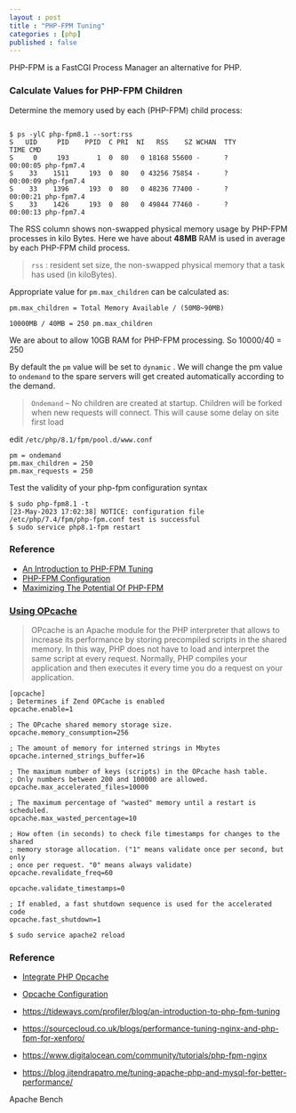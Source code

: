 ```yaml
---
layout : post
title : "PHP-FPM Tuning"
categories : [php]
published : false
---
```


PHP-FPM is a FastCGI Process Manager an alternative for PHP.

### Calculate Values for PHP-FPM Children

Determine the memory used by each (PHP-FPM) child process:
```shell

$ ps -ylC php-fpm8.1 --sort:rss
S   UID     PID    PPID  C PRI  NI   RSS    SZ WCHAN  TTY          TIME CMD
S     0     193       1  0  80   0 18168 55600 -      ?        00:00:05 php-fpm7.4
S    33    1511     193  0  80   0 43256 75854 -      ?        00:00:09 php-fpm7.4
S    33    1396     193  0  80   0 48236 77400 -      ?        00:00:21 php-fpm7.4
S    33    1426     193  0  80   0 49844 77460 -      ?        00:00:13 php-fpm7.4
```
The RSS column shows non-swapped physical memory usage by PHP-FPM processes in kilo Bytes. Here we have about **48MB** RAM is used in average by each PHP-FPM child process.

> `rss` : resident set size, the non-swapped physical memory that a task has used (in kiloBytes).

Appropriate value for `pm.max_children` can be calculated as:

```
pm.max_children = Total Memory Available / (50MB~90MB)

10000MB / 40MB = 250 pm.max_children
```
We are about to allow 10GB RAM for PHP-FPM processing. So 10000/40 = 250

By default the `pm` value will be set to `dynamic` . We will change the pm value to `ondemand` to the spare servers will get created automatically according to the demand.

> `Ondemand` – No children are created at startup. Children will be forked when new requests will connect. This will cause some delay on site first load

edit `/etc/php/8.1/fpm/pool.d/www.conf`
```
pm = ondemand
pm.max_children = 250
pm.max_requests = 250
```

Test the validity of your php-fpm configuration syntax
```shell
$ sudo php-fpm8.1 -t
[23-May-2023 17:02:38] NOTICE: configuration file /etc/php/7.4/fpm/php-fpm.conf test is successful
$ sudo service php8.1-fpm restart 
```


### Reference
* [An Introduction to PHP-FPM Tuning](https://tideways.com/profiler/blog/an-introduction-to-php-fpm-tuning)
* [PHP-FPM Configuration](https://www.cloudbooklet.com/best-php-fpm-configuration-easy-and-simple-calculation/)
* [Maximizing The Potential Of PHP-FPM](https://marketsplash.com/tutorials/php/php-fpm/)


### [Using OPcache](https://www.arubacloud.com/tutorial/how-to-install-and-configure-php-opcache-on-ubuntu-18-04.aspx)

> OPcache is an Apache module for the PHP interpreter that allows to increase its performance by storing precompiled scripts in the shared memory. In this way, PHP does not have to load and interpret the same script at every request.  Normally, PHP compiles your application and then executes it every time you do a request on your application.

```
[opcache]
; Determines if Zend OPCache is enabled
opcache.enable=1

; The OPcache shared memory storage size.
opcache.memory_consumption=256

; The amount of memory for interned strings in Mbytes
opcache.interned_strings_buffer=16

; The maximum number of keys (scripts) in the OPcache hash table.
; Only numbers between 200 and 100000 are allowed.
opcache.max_accelerated_files=10000

; The maximum percentage of "wasted" memory until a restart is scheduled.
opcache.max_wasted_percentage=10

; How often (in seconds) to check file timestamps for changes to the shared
; memory storage allocation. ("1" means validate once per second, but only
; once per request. "0" means always validate)
opcache.revalidate_freq=60

opcache.validate_timestamps=0

; If enabled, a fast shutdown sequence is used for the accelerated code
opcache.fast_shutdown=1
```

```
$ sudo service apache2 reload
```

### Reference

* [Integrate PHP Opcache](https://www.cloudways.com/blog/integrate-php-opcache/)

* [Opcache Configuration](https://tideways.com/profiler/blog/fine-tune-your-opcache-configuration-to-avoid-caching-suprises)





* https://tideways.com/profiler/blog/an-introduction-to-php-fpm-tuning 

* https://sourcecloud.co.uk/blogs/performance-tuning-nginx-and-php-fpm-for-xenforo/

* https://www.digitalocean.com/community/tutorials/php-fpm-nginx

* https://blog.jitendrapatro.me/tuning-apache-php-and-mysql-for-better-performance/

Apache Bench
